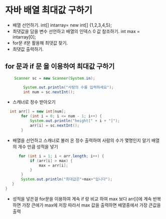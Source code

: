 # 자바 배열 최대값 구하기

* 배열 선언하기. int[] intarray= new int[] {1,2,3,4,5};
* 최댓값을 담을 변수 선언하고 배열의 인덱스 0 값 참조하기. int max = intarray[0];
* for문 if문 활용해 최댓값 찾기.
* 최댓값 출력하기.

## for 문과 if 문 을 이용하여 최대값 구하기
```java
    Scanner sc = new Scanner(System.in);

        System.out.println("사람의 수를 입력하세요");
        int num = sc.nextInt();
```
* 스캐너로 정수 받아오기
 ```java
   int arr[] = new int[num];
        for (int i = 0; i <= num - 1; i++) {
            System.out.println("height[" + i + "]");
            arr[i] = sc.nextInt();
        }
 ```
 * 배열을 선언하고 스캐너로 불러 온 정수 출력하여 사람의 수가 몇명인지 알기
  배열의 개수 만큼 성적을 넣기
 ```java
       for (int i = 1; i < arr.length; i++) {
            if (arr[i] > max) {
                max = arr[i];
            }
        }
        System.out.println("최대값은"+max+"입니다");
    }
}
 ```
 * 성적을 넣은걸 for문을 이용하여 계속 if 랑 비교 하여 max 보다 arr[i]에 계속 반복하면
 가장 큰애가 max에 저장 따라서 max 값을 출력하면 배열중에서 가장 큰값을 출력
